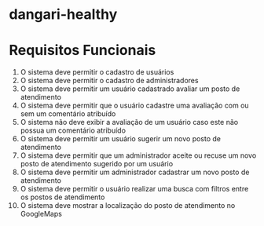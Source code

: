 # dangari-healthy

# Requisitos Funcionais
1. O sistema deve permitir o cadastro de usuários
2. O sistema deve permitir o cadastro de administradores
3. O sistema deve permitir um usuário cadastrado avaliar um posto de atendimento
4. O sistema deve permitir que o usuário cadastre uma avaliação com ou sem um comentário atribuído
5. O sistema não deve exibir a avaliação de um usuário caso este não possua um comentário atribuído
6. O sistema deve permitir um usuário sugerir um novo posto de atendimento
7. O sistema deve permitir que um administrador aceite ou recuse um novo posto de atendimento sugerido por um usuário
8. O sistema deve permitir um administrador cadastrar um novo posto de atendimento
9. O sistema deve permitir o usuário realizar uma busca com filtros entre os postos de atendimento
10. O sistema deve mostrar a localização do posto de atendimento no GoogleMaps
